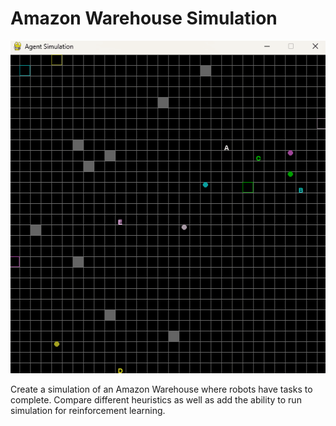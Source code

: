 # Amazon Warehouse Simulation

![Mock Simulation of Robots Completing Tasks](figures/5agent30task.gif)

Create a simulation of an Amazon Warehouse where robots have tasks to complete. Compare different heuristics as well as add the ability to run simulation for reinforcement learning.
